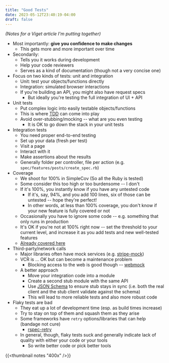 ```yaml
---
title: "Good Tests"
date: 2023-05-12T23:40:19-04:00
draft: false
---
```


_(Notes for a Viget article I'm putting together)_

* Most importantly: **give you confidence to make changes**
  * This gets more and more important over time
* Secondarily:
  * Tells you it works during development
  * Help your code reviewers
  * Serves as a kind of documentation (though not a very concise one)
* Focus on two kinds of tests: unit and integration
  * Unit: test your objects/functions directly
  * Integration: simulated browser interactions
  * If you're building an API, you might also have request specs
    * But ideally you're testing the full integration of UI + API
* Unit tests
  * Put complex logic into easily testable objects/functions
  * This is where [TDD][1] can come into play
  * Avoid over-stubbing/mocking -- what are you even testing
    * It is OK to go down the stack in your unit tests
* Integration tests
  * You need proper end-to-end testing
  * Set up your data (fresh per test)
  * Visit a page
  * Interact with it
  * Make assertions about the results
  * Generally folder per controller, file per action (e.g. `spec/features/posts/create_spec.rb`)
* Coverage
  * We shoot for 100% in SimpleCov (So all the Ruby is tested)
  * Some consider this too high or too burdensome -- I don't
  * If it's 100%, you instantly know if you have any untested code
    * If it's, say, 94%, and you add 100 lines, six of those can be untested -- hope they're perfect!
    * In other words, at less than 100% coverage, you don't know if your new feature is fully covered or not
  * Occasionally you have to ignore some code -- e.g. something that only runs in production
  * It's OK if you're not at 100% right now -- set the threshold to your current level, and increase it as you add tests and new well-tested features
  * [Already covered here][2]
* Third-party/network calls
  * Major libraries often have mock services (e.g. [stripe-mock][3])
  * VCR is … OK but can become a maintenance problem
    * Blocking access to the web is good though -- [webmock][4]
  * A better approach
    * Move your integration code into a module
    * Create a second stub module with the same API
    * Use [JSON Schema][5] to ensure stub stays in sync (i.e. both the real client and the stub client validate against the schema)
    * This will lead to more reliable tests and also more robust code
* Flaky tests are bad
  * They eat up a lot of development time (esp. as build times increase)
  * Try to stay on top of them and squash them as they arise
  * Some frameworks have `retry` options/libraries that can help (bandage not cure)
    * [rspec-retry][6]
  * In general, though, flaky tests suck and generally indicate lack of quality with either your code or your tools
    * So write better code or pick better tools

[1]: https://en.wikipedia.org/wiki/Test-driven_development
[2]: https://www.viget.com/articles/maintenance-matters-code-coverage/
[3]: https://github.com/stripe/stripe-mock
[4]: https://github.com/bblimke/webmock#real-requests-to-network-can-be-allowed-or-disabled
[5]: https://json-schema.org/
[6]: https://github.com/NoRedInk/rspec-retry

{{<thumbnail notes "400x" />}}
